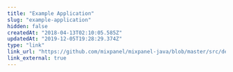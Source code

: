 ```yaml
---
title: "Example Application"
slug: "example-application"
hidden: false
createdAt: "2018-04-13T02:10:05.585Z"
updatedAt: "2019-12-05T19:28:29.374Z"
type: "link"
link_url: "https://github.com/mixpanel/mixpanel-java/blob/master/src/demo/java/com/mixpanel/mixpanelapi/demo/MixpanelAPIDemo.java"
link_external: true
---
```

